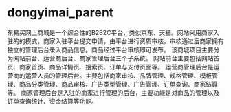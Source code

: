 # dongyimai_parent
东易买网上商城是一个综合性的B2B2C平台，类似京东、天猫。网站采用商家入驻的的模式，商家入驻平台提交申请，由平台进行资质审核，审核通过后商家拥有独立的管理后台录入商品信息。商品经过平台审核即可发布。
该商城项目主要分为网站前台、运营商后台、商家管理后台三个子系统。
网站前台主要包括网站首页、商家首页、商品详情页、搜索页、订单与支付页面等。
运营商管理后台是运营商的运营人员的管理后台。主要包括商家审核、品牌管理、规格管理、模板管理、商品分类管理、商品审核、广告类型管理、广告管理、订单查询、商家结算等。
商家管理后台是入驻的商家进行管理的后台，主要功能是对商品的管理以及订单查询统计、资金结算等功能。
